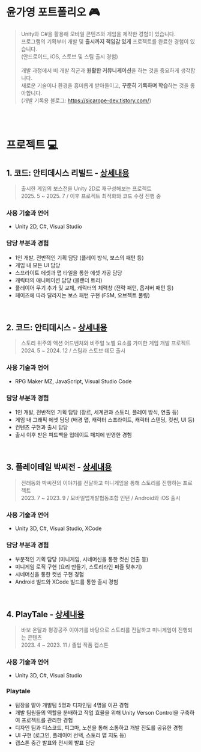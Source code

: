 # 윤가영 포트폴리오 🎮

> Unity와 C#을 활용해 모바일 콘텐츠와 게임을 제작한 경험이 있습니다.<br>
> 프로그램의 기획부터 개발 및 <b>출시까지 책임감 있게</b> 프로젝트를 완료한 경험이 있습니다.<br>
> (안드로이드, iOS, 스토브 및 스팀 출시 경험)<br><br>
> 개발 과정에서 비 개발 직군과 <b>원활한 커뮤니케이션</b>을 하는 것을 중요하게 생각합니다.<br>
> 새로운 기술이나 환경을 흥미롭게 받아들이고, <b>꾸준히 기록하며 학습</b>하는 것을 좋아합니다.<br>
> (개발 기록용 블로그: https://sicarope-dev.tistory.com/)

<br><br>

# 프로젝트 💻
## 1. 코드: 안티데시스 리빌드 - [상세내용](https://github.com/YGY515/Game-Client-Programming-Portfolio/blob/main/README_DETAIL.md#1-%EC%BD%94%EB%93%9C-%EC%95%88%ED%8B%B0%EB%8D%B0%EC%8B%9C%EC%8A%A4-%EB%A6%AC%EB%B9%8C%EB%93%9C)
> 출시한 게임의 보스전을 Unity 2D로 재구성해보는 프로젝트<br>
> 2025. 5 ~ 2025. 7 / 이후 프로젝트 최적화와 코드 수정 진행 중
### 사용 기술과 언어
* Unity 2D, C#, Visual Studio

### 담당 부분과 경험
* 1인 개발, 전반적인 기획 담당 (플레이 방식, 보스의 패턴 등)
* 게임 내 모든 UI 담당
* 스프라이트 에셋과 맵 타일을 통한 에셋 가공 담당
* 캐릭터의 애니메이션 담당 (블랜더 트리)
* 플레이어 무기 추가 및 교체, 캐릭터의 체력창 (전략 패턴, 옵저버 패턴 등) 
* 페이즈에 따라 달라지는 보스 패턴 구현 (FSM, 오브젝트 풀링)

<br>

## 2. 코드: 안티데시스 - [상세내용](https://github.com/YGY515/Game-Client-Programming-Portfolio/blob/main/README_DETAIL.md#2-%EC%BD%94%EB%93%9C-%EC%95%88%ED%8B%B0%EB%8D%B0%EC%8B%9C%EC%8A%A4)
> 스토리 위주의 액션 어드벤처와 비주얼 노벨 요소를 가미한 게임 개발 프로젝트<br>
> 2024. 5 ~ 2024. 12 / 스팀과 스토브 데모 출시
### 사용 기술과 언어
* RPG Maker MZ, JavaScript, Visual Studio Code

### 담당 부분과 경험
* 1인 개발, 전반적인 기획 담당 (장르, 세계관과 스토리, 플레이 방식, 연출 등)
* 게임 내 그래픽 에셋 담당 (배경 맵, 캐릭터 스프라이트, 캐릭터 스탠딩, 컷씬, UI 등)
* 컨텐츠 구현과 출시 담당
* 출시 이후 받은 피드백을 업데이트 패치에 반영한 경험

<br>

## 3. 플레이테일 박씨전 - [상세내용](https://github.com/YGY515/Game-Client-Programming-Portfolio/blob/main/README_DETAIL.md#3-%ED%94%8C%EB%A0%88%EC%9D%B4%ED%85%8C%EC%9D%BC-%EB%B0%95%EC%94%A8%EC%A0%84)
> 전래동화 박씨전의 이야기를 전달하고 미니게임을 통해 스토리를 진행하는 프로젝트<br>
> 2023. 7 ~ 2023. 9 / 모바일앱개발협동조합 인턴 / Android와 iOS 출시
### 사용 기술과 언어
* Unity 3D, C#, Visual Studio, XCode

### 담당 부분과 경험
* 부분적인 기획 담당 (미니게임, 시네머신을 통한 컷씬 연출 등)
* 미니게임 로직 구현 (요리 만들기, 스토리라인 퍼즐 맞추기)
* 시네머신을 통한 컷씬 구현 경험
* Android 빌드와 XCode 빌드를 통한 출시 경험

<br>

## 4. PlayTale - [상세내용](https://github.com/YGY515/Game-Client-Programming-Portfolio/blob/main/README_DETAIL.md#4-playtale)
> 바보 온달과 평강공주 이야기를 바탕으로 스토리를 전달하고 미니게임이 진행되는 콘텐츠<br>
> 2023. 4 ~ 2023. 11 / 졸업 작품 캡스톤
### 사용 기술과 언어
* Unity 3D, C#, Visual Studio

### Playtale
* 팀장을 맡아 개발팀 5명과 디자인팀 4명을 이끈 경험
* 개발 팀원들의 역할을 분배하고 작업 효율을 위해 Unity Verson Control을 구축하여 프로젝트를 관리한 경험
* 디자인 팀과 디스코드, 피그마, 노션을 통해 소통하고 개발 진도를 공유한 경험
* UI 구현 (로그인, 플레이어 선택, 스토리 맵 지도 등) 
* 캡스톤 중간 발표와 전시회 발표 담당
